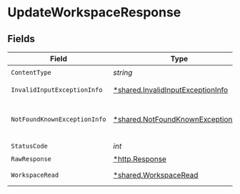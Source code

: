 # UpdateWorkspaceResponse


## Fields

| Field                                                                                   | Type                                                                                    | Required                                                                                | Description                                                                             |
| --------------------------------------------------------------------------------------- | --------------------------------------------------------------------------------------- | --------------------------------------------------------------------------------------- | --------------------------------------------------------------------------------------- |
| `ContentType`                                                                           | *string*                                                                                | :heavy_check_mark:                                                                      | N/A                                                                                     |
| `InvalidInputExceptionInfo`                                                             | [*shared.InvalidInputExceptionInfo](../../models/shared/invalidinputexceptioninfo.md)   | :heavy_minus_sign:                                                                      | Input failed validation                                                                 |
| `NotFoundKnownExceptionInfo`                                                            | [*shared.NotFoundKnownExceptionInfo](../../models/shared/notfoundknownexceptioninfo.md) | :heavy_minus_sign:                                                                      | Object with given id was not found.                                                     |
| `StatusCode`                                                                            | *int*                                                                                   | :heavy_check_mark:                                                                      | N/A                                                                                     |
| `RawResponse`                                                                           | [*http.Response](https://pkg.go.dev/net/http#Response)                                  | :heavy_minus_sign:                                                                      | N/A                                                                                     |
| `WorkspaceRead`                                                                         | [*shared.WorkspaceRead](../../models/shared/workspaceread.md)                           | :heavy_minus_sign:                                                                      | Successful operation                                                                    |